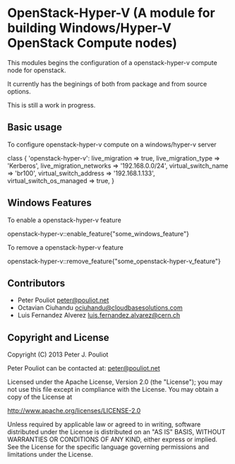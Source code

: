 OpenStack-Hyper-V (A module for building Windows/Hyper-V OpenStack Compute nodes)
=================================================================

This modules begins the configuration of a openstack-hyper-v compute node for openstack.

It currently has the beginings of both from package and from source options.

This is still a work in progress.

Basic usage
-----------

To configure openstack-hyper-v compute on a windows/hyper-v server

class { 'openstack-hyper-v':
    live_migration            => true,
    live_migration_type       => 'Kerberos',
    live_migration_networks   => '192.168.0.0/24',
    virtual_switch_name       => 'br100',
    virtual_switch_address    => '192.168.1.133',
    virtual_switch_os_managed => true,
  }



Windows Features
----------------

To enable a openstack-hyper-v feature

openstack-hyper-v::enable_feature{"some_windows_feature"}

To remove a openstack-hyper-v feature


openstack-hyper-v::remove_feature{"some_openstack-hyper-v_feature"}
 

Contributors
------------

 * Peter Pouliot <peter@pouliot.net>
 * Octavian Ciuhandu <ociuhandu@cloudbasesolutions.com>
 * Luis Fernandez Alverez <luis.fernandez.alvarez@cern.ch>


Copyright and License
---------------------

Copyright (C) 2013 Peter J. Pouliot

Peter Pouliot can be contacted at: peter@pouliot.net

Licensed under the Apache License, Version 2.0 (the "License");
you may not use this file except in compliance with the License.
You may obtain a copy of the License at

  http://www.apache.org/licenses/LICENSE-2.0

Unless required by applicable law or agreed to in writing, software
distributed under the License is distributed on an "AS IS" BASIS,
WITHOUT WARRANTIES OR CONDITIONS OF ANY KIND, either express or implied.
See the License for the specific language governing permissions and
limitations under the License.
